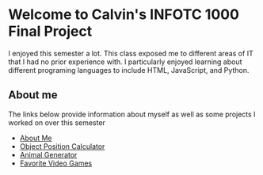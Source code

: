 # Welcome to Calvin's INFOTC 1000 Final Project

I enjoyed this semester a lot. This class exposed me to different areas of IT that I had no prior experience with. I particularly enjoyed learning about different programing languages to include HTML, JavaScript, and Python. 


## About me

The links below provide information about myself as well as some projects I worked on over this semester

* [About Me](https://github.com/CalvinNanneman/INFOTC-1000-Final/blob/main/About%20Me.md#about-me)
* [Object Position Calculator](https://github.com/CalvinNanneman/INFOTC-1000-Final/blob/main/Animal%20Generator.md#animal-generator)
* [Animal Generator](https://github.com/CalvinNanneman/INFOTC-1000-Final/blob/main/Animal%20Generator.md#animal-generator)
* [Favorite Video Games](https://github.com/CalvinNanneman/INFOTC-1000-Final/blob/main/Favorite%20Video%20Games.md#favorite-video-games)
